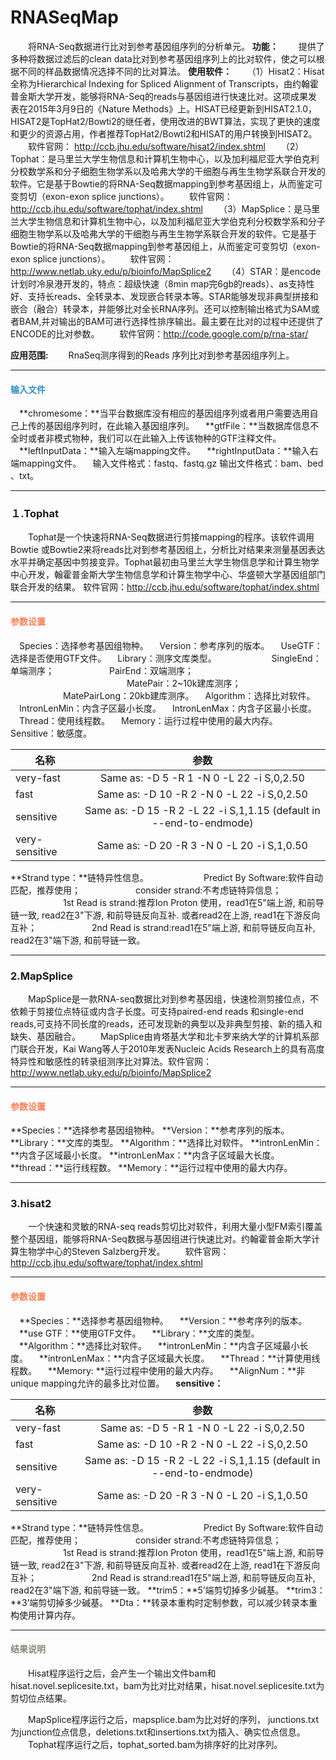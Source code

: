 # RNASeqMap
　　将RNA-Seq数据进行比对到参考基因组序列的分析单元。
**功能：**
　　提供了多种将数据过滤后的clean data比对到参考基因组序列上的比对软件，使之可以根据不同的样品数据情况选择不同的比对算法。
**使用软件：**
　　（1）Hisat2：Hisat全称为Hierarchical Indexing for Spliced Alignment of Transcripts，由约翰霍普金斯大学开发，能够将RNA-Seq的reads与基因组进行快速比对。这项成果发表在2015年3月9日的《Nature Methods》上。HISAT已经更新到HISAT2.1.0，HISAT2是TopHat2/Bowti2的继任者，使用改进的BWT算法，实现了更快的速度和更少的资源占用，作者推荐TopHat2/Bowti2和HISAT的用户转换到HISAT2。
　　软件官网：
http://ccb.jhu.edu/software/hisat2/index.shtml
　　（2）Tophat：是马里兰大学生物信息和计算机生物中心，以及加利福尼亚大学伯克利分校数学系和分子细胞生物学系以及哈弗大学的干细胞与再生生物学系联合开发的软件。它是基于Bowtie的将RNA-Seq数据mapping到参考基因组上，从而鉴定可变剪切（exon-exon splice junctions）。
　　软件官网：
http://ccb.jhu.edu/software/tophat/index.shtml
　　（3）MapSplice：是马里兰大学生物信息和计算机生物中心，以及加利福尼亚大学伯克利分校数学系和分子细胞生物学系以及哈弗大学的干细胞与再生生物学系联合开发的软件。它是基于Bowtie的将RNA-Seq数据mapping到参考基因组上，从而鉴定可变剪切（exon-exon splice junctions）。
　　软件官网：
http://www.netlab.uky.edu/p/bioinfo/MapSplice2
　　（4）STAR：是encode计划时冷泉港开发的，特点：超级快速（8min map完6gb的reads）、as支持性好、支持长reads、全转录本、发现嵌合转录本等。STAR能够发现非典型拼接和嵌合（融合）转录本，并能够比对全长RNA序列。还可以控制输出格式为SAM或者BAM,并对输出的BAM可进行选择性排序输出。最主要在比对的过程中还提供了ENCODE的比对参数。
　　软件官网：http://code.google.com/p/rna-star/

**应用范围:**
　　RnaSeq测序得到的Reads 序列比对到参考基因组序列上。


****
#### **<i class="fa fa-dot-circle-o" aria-hidden="true" style="color:#3090C7"></i><span style="color:#3090C7"> 输入文件**
　**chromesome：**当平台数据库没有相应的基因组序列或者用户需要选用自己上传的基因组序列时，在此输入基因组序列。
　**gtfFile：**当数据库信息不全时或者非模式物种，我们可以在此输入上传该物种的GTF注释文件。
　**leftInputData：**输入左端mapping文件。
　**rightInputData：**输入右端mapping文件。
 　输入文件格式：fastq、fastq.gz   输出文件格式：bam、bed 、txt。

****
### １.Tophat 
　　Tophat是一个快速将RNA-Seq数据进行剪接mapping的程序。该软件调用Bowtie 或Bowtie2来将reads比对到参考基因组上，分析比对结果来测量基因表达水平并确定基因中剪接变异。Tophat最初由马里兰大学生物信息学和计算生物学中心开发，翰霍普金斯大学生物信息学和计算生物学中心、华盛顿大学基因组部门联合开发的结果。
软件官网：http://ccb.jhu.edu/software/tophat/index.shtml
****
#### **<i class="fa fa-cog" aria-hidden="true" style="color:#F88158"></i> <span style="color:#F88158">参数设置**
　<label id='species'>Species：</label>选择参考基因组物种。
　<label id='speciesVersion'>Version：</label>参考序列的版本。
　<label id='useGTF'>UseGTF：</label>选择是否使用GTF文件。
　<label id='library'>Library：</label>测序文库类型。
　　　　　　SingleEnd：单端测序；
　　　　　　PairEnd：双端测序； 　　　　　　　
　　　　　　MatePair：2~10k建库测序；
　　　　　　MatePairLong：20kb建库测序。
　<label id='algorithm'>Algorithm：</label>选择比对软件。
　<label id='intronLenMin'>IntronLenMin：</label>内含子区最小长度。
　<label id='intronLenMax'>IntronLenMax：</label>内含子区最小长度。
　<label id='thread'>Thread：</label>使用线程数。
　<label id='memory'>Memory：</label>运行过程中使用的最大内存。
　<label id='sensitive'>Sensitive：</label>敏感度。

| 名称        | 参数   |  
| --------   | :-----:  |
| very-fast        | Same as: -D 5 -R 1 -N 0 -L 22 -i S,0,2.50   | 
| fast     | Same as: -D 10 -R 2 -N 0 -L 22 -i S,0,2.50 | 
| sensitive        |   Same as: -D 15 -R 2 -L 22 -i S,1,1.15 (default in --end-to-endmode)   | 
| very-sensitive        |   Same as: -D 20 -R 3 -N 0 -L 20 -i S,1,0.50   | 
**Strand type：**链特异性信息。
　　　　　　Predict By Software:软件自动匹配，推荐使用；
　　　　　　consider strand:不考虑链特异信息；
　　　　　　1st Read is strand:推荐Ion Proton 使用，read1在5"端上游, 和前导链一致, read2在3"下游, 和前导链反向互补. 或者read2在上游, read1在下游反向互补；
　　　　　　2nd Read is strand:read1在5"端上游, 和前导链反向互补, read2在3"端下游, 和前导链一致。

****
### 2.MapSplice
　　MapSplice是一款RNA-seq数据比对到参考基因组，快速检测剪接位点，不依赖于剪接位点特征或内含子长度。可支持paired-end reads 和single-end reads,可支持不同长度的reads，还可发现新的典型以及非典型剪接、新的插入和缺失、基因融合。
　　MapSplice由肯塔基大学和北卡罗来纳大学的计算机系部门联合开发，Kai Wang等人于2010年发表Nucleic Acids Research上的具有高度特异性和敏感性的转录组测序比对算法。软件官网：http://www.netlab.uky.edu/p/bioinfo/MapSplice2
****
#### **<i class="fa fa-cog" aria-hidden="true" style="color:#F88158"></i> <span style="color:#F88158">参数设置**
**Species：**选择参考基因组物种。
**Version：**参考序列的版本。
**Library：**文库的类型。
**Algorithm：**选择比对软件。
**intronLenMin：**内含子区域最小长度。
**intronLenMax：**内含子区域最大长度。
**thread：**运行线程数。
**Memory：**运行过程中使用的最大内存。

****
### 3.hisat2
　　一个快速和灵敏的RNA-seq reads剪切比对软件，利用大量小型FM索引覆盖整个基因组，能够将RNA-Seq数据与基因组进行快速比对。约翰霍普金斯大学计算生物学中心的Steven Salzberg开发。
　　软件官网：http://ccb.jhu.edu/software/tophat/index.shtml
****
#### **<i class="fa fa-cog" aria-hidden="true" style="color:#F88158"></i> <span style="color:#F88158">参数设置**
　**Species：**选择参考基因组物种。
　**Version：**参考序列的版本。
　**use GTF：**使用GTF文件。
　**Library：**文库的类型。
　**Algorithm：**选择比对软件。
　**intronLenMin：**内含子区域最小长度。
　**intronLenMax：**内含子区域最大长度。
　**Thread：**计算使用线程数。
　**Memory: **运行过程中使用的最大内存。
　**AlignNum：**非unique mapping允许的最多比对位置。
　**sensitive：**

| 名称        | 参数   |  
| --------   | :-----:  |
| very-fast        | Same as: -D 5 -R 1 -N 0 -L 22 -i S,0,2.50   | 
| fast     | Same as: -D 10 -R 2 -N 0 -L 22 -i S,0,2.50 | 
| sensitive        |   Same as: -D 15 -R 2 -L 22 -i S,1,1.15 (default in --end-to-endmode)   | 
| very-sensitive        |   Same as: -D 20 -R 3 -N 0 -L 20 -i S,1,0.50   | 
**Strand type：**链特异性信息。
　　　　　　Predict By Software:软件自动匹配，推荐使用；
　　　　　　consider strand:不考虑链特异信息；
　　　　　　1st Read is strand:推荐Ion Proton 使用，read1在5"端上游, 和前导链一致, read2在3"下游, 和前导链反向互补. 或者read2在上游, read1在下游反向互补；
　　　　　　2nd Read is strand:read1在5"端上游, 和前导链反向互补, read2在3"端下游, 和前导链一致。
**trim5：**5’端剪切掉多少碱基。
**trim3：**3’端剪切掉多少碱基。
**Dta：**转录本重构时定制参数，可以减少转录本重构使用计算内存。

****
#### **<i class="fa fa-file-text" aria-hidden="true" style="color:#848b79"></i><span style="color:#848b79"> 结果说明**
　　Hisat程序运行之后，会产生一个输出文件bam和hisat.novel.seplicesite.txt，bam为比对比对结果，hisat.novel.seplicesite.txt为剪切位点结果。
<div style="text-align:center">
<img data-src="1.png" width="750px"  ></img>
</div>
　　MapSplice程序运行之后，mapsplice.bam为比对好的序列， junctions.txt为junction位点信息，deletions.txt和insertions.txt为插入、确实位点信息。
<div style="text-align:center">
<img data-src="2.png" width="750px" ></img>
</div>
　　Tophat程序运行之后，tophat_sorted.bam为排序好的比对序列。
<div style="text-align:center">
<img data-src="3.png" width="750px" ></img>
</div>
